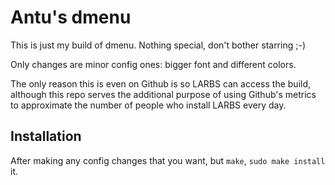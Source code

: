 # Antu's dmenu

This is just my build of dmenu. Nothing special, don't bother starring ;-)

Only changes are minor config ones: bigger font and different colors.

The only reason this is even on Github is so LARBS can access the build, although this repo serves the additional purpose of using Github's metrics to approximate the number of people who install LARBS every day.

## Installation

After making any config changes that you want, but `make`, `sudo make install` it.

